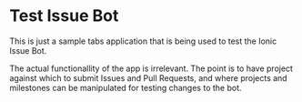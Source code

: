 # Test Issue Bot

This is just a sample tabs application that is being used to test the Ionic Issue Bot.

The actual functionallity of the app is irrelevant. The point is to have project against which to submit Issues and Pull Requests, and where projects and milestones can be manipulated for testing changes to the bot.
